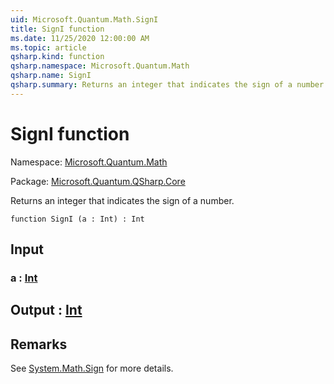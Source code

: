 ```yaml
---
uid: Microsoft.Quantum.Math.SignI
title: SignI function
ms.date: 11/25/2020 12:00:00 AM
ms.topic: article
qsharp.kind: function
qsharp.namespace: Microsoft.Quantum.Math
qsharp.name: SignI
qsharp.summary: Returns an integer that indicates the sign of a number.
---
```


# SignI function

Namespace: [Microsoft.Quantum.Math](xref:Microsoft.Quantum.Math)

Package: [Microsoft.Quantum.QSharp.Core](https://nuget.org/packages/Microsoft.Quantum.QSharp.Core)


Returns an integer that indicates the sign of a number.

```qsharp
function SignI (a : Int) : Int
```


## Input

### a : [Int](xref:microsoft.quantum.user-guide.language.types)





## Output : [Int](xref:microsoft.quantum.user-guide.language.types)



## Remarks

See [System.Math.Sign](https://docs.microsoft.com/dotnet/api/system.math.sign) for more details.